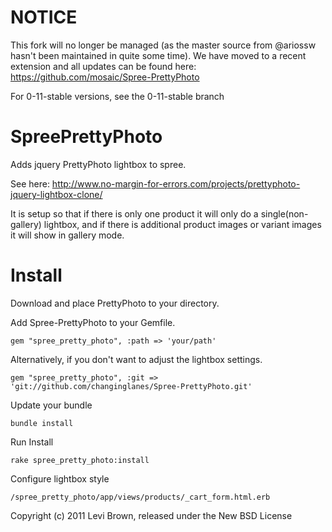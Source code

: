 NOTICE
======

This fork will no longer be managed (as the master source from @ariossw hasn't been maintained in  quite some time).  We have moved to a recent extension and all updates can be found here: https://github.com/mosaic/Spree-PrettyPhoto

For 0-11-stable versions, see the 0-11-stable branch

SpreePrettyPhoto
================

Adds jquery PrettyPhoto lightbox to spree.  

See here: http://www.no-margin-for-errors.com/projects/prettyphoto-jquery-lightbox-clone/

It is setup so that if there is only one product it will only do a single(non-gallery) lightbox, and if there is additional product images or variant images it will show in gallery mode.


Install
=======

Download and place PrettyPhoto to your directory. 

Add Spree-PrettyPhoto to your Gemfile.

    gem "spree_pretty_photo", :path => 'your/path' 

Alternatively, if you don't want to adjust the lightbox settings.

	gem "spree_pretty_photo", :git => 'git://github.com/changinglanes/Spree-PrettyPhoto.git' 

Update your bundle

    bundle install

Run Install

    rake spree_pretty_photo:install  

Configure lightbox style

	/spree_pretty_photo/app/views/products/_cart_form.html.erb



Copyright (c) 2011 Levi Brown, released under the New BSD License
